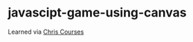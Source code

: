 # javascipt-game-using-canvas
Learned via [Chris Courses](https://www.youtube.com/watch?v=yP5DKzriqXA&list=WL&index=2)
